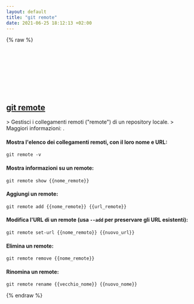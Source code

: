 ```yaml
---
layout: default
title: "git remote"
date: 2021-06-25 18:12:13 +02:00
---
```

{% raw %}
<h2 id="git-remote">
  <a href="/it/common/git-remote.html">git remote</a> <a href="#git-remote"><svg class="icon">
    <use href="/assets/images/unicode_sprite.svg#link" />
  </svg></a>
</h2>
> Gestisci i collegamenti remoti ("remote") di un repository locale.
> Maggiori informazioni: <https://git-scm.com/docs/git-remote>.

#### Mostra l'elenco dei collegamenti remoti, con il loro nome e URL:
```shell
git remote -v
```
#### Mostra informazioni su un remote:
```shell
git remote show {{nome_remote}}
```
#### Aggiungi un remote:
```shell
git remote add {{nome_remote}} {{url_remote}}
```
#### Modifica l'URL di un remote (usa `--add` per preservare gli URL esistenti):
```shell
git remote set-url {{nome_remoto}} {{nuovo_url}}
```
#### Elimina un remote:
```shell
git remote remove {{nome_remote}}
```
#### Rinomina un remote:
```shell
git remote rename {{vecchio_nome}} {{nuovo_nome}}
```
{% endraw %}